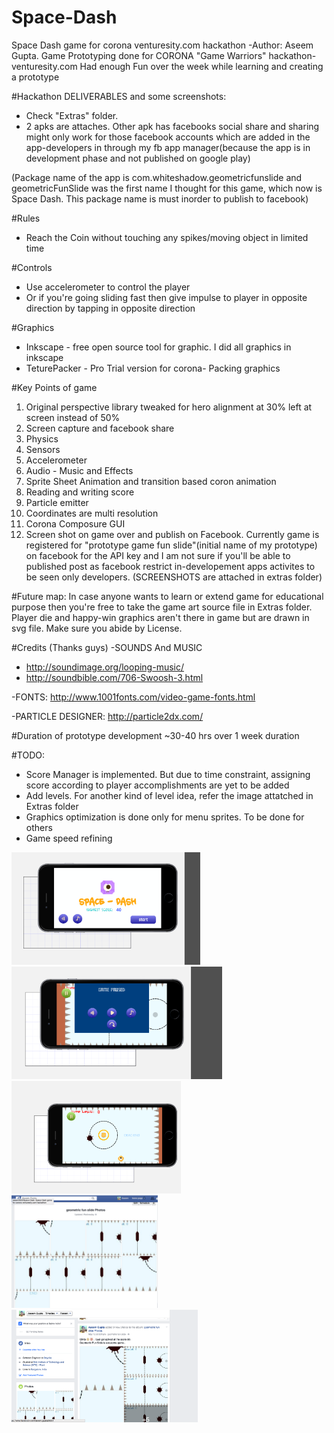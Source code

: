 # Space-Dash
Space Dash game for corona venturesity.com hackathon
-Author: Aseem Gupta. Game Prototyping done for CORONA "Game Warriors" hackathon-venturesity.com
Had enough Fun over the week while learning and creating a prototype

#Hackathon DELIVERABLES and some screenshots:
- Check "Extras" folder.
- 2 apks are attaches. Other apk has facebooks social share and sharing might only work for those facebook accounts 
which are added in the app-developers in through my fb app manager(because the app is in development phase and not published on google play) 

(Package name of the app is com.whiteshadow.geometricfunslide and geometricFunSlide was the first name I thought for this game, which now is Space Dash. This package name is must inorder to publish to facebook)

#Rules
* Reach the Coin without touching any spikes/moving object in limited time

#Controls
* Use accelerometer to control the player
* Or if  you're going sliding fast then give impulse to player in opposite direction by tapping in opposite direction


#Graphics
* Inkscape - free open source tool for graphic. I did all graphics in inkscape
* TeturePacker - Pro Trial version for corona- Packing graphics

#Key Points of game
1. Original perspective library tweaked for hero alignment at 30% left at screen instead of 50%
2. Screen capture and facebook share
3. Physics
4. Sensors
5. Accelerometer
6. Audio - Music and Effects
7. Sprite Sheet Animation and transition based coron animation
8. Reading and writing score
9. Particle emitter
10. Coordinates are multi resolution
11. Corona Composure GUI
12. Screen shot on game over and publish on Facebook. Currently game is registered for "prototype game fun slide"(initial name of my prototype) on facebook for the API key and I am not sure if you'll be able to published post as facebook restrict in-developement apps activites to be seen only developers.
(SCREENSHOTS are attached in extras folder)

#Future map:
In case anyone wants to learn or extend game for educational purpose then you're free to take the game art source file in Extras folder. Player die and happy-win graphics aren't there in game but are drawn in svg file. Make sure you abide by License.


#Credits (Thanks guys)
-SOUNDS And MUSIC
* http://soundimage.org/looping-music/
* http://soundbible.com/706-Swoosh-3.html

-FONTS: http://www.1001fonts.com/video-game-fonts.html

-PARTICLE DESIGNER: http://particle2dx.com/


#Duration of prototype development
~30-40 hrs over 1 week duration



#TODO:
* Score Manager is implemented. But due to time constraint, assigning score according to player accomplishments are yet to be added
* Add levels. For another kind of level idea, refer the image attatched in Extras folder
* Graphics optimization is done only for menu sprites. To be done for others
* Game speed refining

<img src="Extras/Screen&#32;Shot&#32;2016-05-16&#32;at&#32;12.16.16&#32;am.png" height="180px"/>
<img src="Extras/Screen&#32;Shot&#32;2016-05-16&#32;at&#32;12.17.16&#32;am.png" height="180px"/>
<img src="Extras/Screen&#32;Shot&#32;2016-05-16&#32;at&#32;12.17.50&#32;am.png" height="180px"/>
<img src="Extras/apk&#32;working&#32;with&#32;fb/Screen&#32;Shot&#32;2016-05-16&#32;at&#32;12.05.53&#32;am.png" height="180px"/>
<img src="Extras/apk&#32;working&#32;with&#32;fb/Screen&#32;Shot&#32;2016-05-16&#32;at&#32;12.09.32&#32;am.png" height="180px"/>
